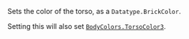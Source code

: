 Sets the color of the torso, as a `Datatype.BrickColor`.

Setting this will also set [`BodyColors.TorsoColor3`](https://create.roblox.com/docs/reference/engine/classes/BodyColors#TorsoColor3).